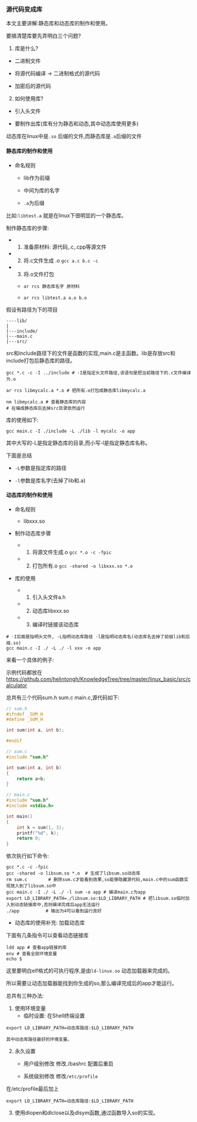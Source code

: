 ### 源代码变成库

本文主要讲解:静态库和动态库的制作和使用。

要搞清楚库要先弄明白三个问题?

1. 库是什么?

- 二进制文件

- 将源代码编译 -> 二进制格式的源代码

- 加密后的源代码

2. 如何使用库?

- 引入头文件

- 要制作出库(库有分为静态和动态,其中动态库使用更多)

动态库在linux中是`.so` 后缀的文件,而静态库是`.a`后缀的文件

#### 静态库的制作和使用

- 命名规则
	- lib作为前缀
	
	- 中间为库的名字
	
	- `.a`为后缀

比如:`libtest.a` 就是在linux下很明显的一个静态库。

制作静态库的步骤:

- 1. 准备原材料: 源代码,.c,.cpp等源文件

- 2. 将.c文件生成 .o `gcc a.c b.c -c`

- 3. 将.o文件打包

	- `ar rcs 静态库名字 原材料`

	- `ar rcs libtest.a a.o b.o`

假设有路径为下的项目
```
----lib/
|
|---include/
|---main.c
|---src/
```

src和include路径下的文件是函数的实现,main.c是主函数。lib是存放src和include打包后静态库的路径。

```Shell
gcc *.c -c -I ../include # -I是指定头文件路径,该语句是把当前路径下的.c文件编译为.o

ar rcs libmycalc.a *.o # 把所有.o打包成静态库libmycalc.a

nm libmycalc.a # 查看静态库的内容
# 在编成静态库后去掉src目录依然运行
```

库的使用如下:

```Shell
gcc main.c -I ./include -L ./lib -l mycalc -o app
```

其中大写的-L是指定静态库的目录,而小写-l是指定静态库名称。

下面是总结

- `-L`参数是指定库的路径

- `-l`参数是库名字(去掉了lib和.a)

#### 动态库的制作和使用

- 命名规则
	- libxxx.so

- 制作动态库步骤

	- 1. 将源文件生成.o `gcc *.o -c -fpic` 
	- 2. 打包所有.o `gcc -shared -o libxxx.so *.o`

- 库的使用
	- 1. 引入头文件a.h
	- 2. 动态库libxxx.so
	- 3. 编译时链接该动态库

```Shell
# -I后面是指明头文件, -L指明动态库路径 -l是指明动态库名(动态库名去掉了前缀lib和后缀.so)
gcc main.c -I ./ -L ./ -l xxx -o app
```

来看一个具体的例子:

示例代码都放在 https://github.com/helintongh/KnowledgeTree/tree/master/linux_basic/src/calculator

总共有三个代码sum.h sum.c main.c,源代码如下:

```C
// sum.h
#ifndef _SUM_H
#define _SUM_H

int sum(int a, int b);

#endif

// sum.c
#include "sum.h"

int sum(int a, int b)
{
    return a+b;
}

// main.c
#include "sum.h"
#include <stdio.h>

int main()
{
    int k = sum(1, 3);
    printf("%d", k);
    return 0;
}
```

依次执行如下命令:

```Shell
gcc *.c -c -fpic				
gcc -shared -o libsum.so *.o  # 生成了libsum.so动态库
rm sum.c 		# 删除sum.c才能看到效果,so能够隐藏源代码,main.c中的sum函数实现放入到了libsum.so中
gcc main.c -I ./ -L ./ -l sum -o app # 编译main.c为app
export LD_LIBRARY_PATH=./libsum.so:$LD_LIBRARY_PATH # 把libsum.so临时加入到动态链接库中,否则编译完成后app无法运行
./app          # 输出为4可以看到运行良好
```

- 动态库的使用补充: 加载动态库

下面有几条指令可以查看动态链接库

```Shell
ldd app # 查看app链接的库
env # 查看全部环境变量
echo $
```

这里要明白elf格式的可执行程序,是由`ld-linux.so` 动态加载器来完成的。

所以需要让动态加载器能找到你生成的so,那么编译完成后的app才能运行。

总共有三种办法:

1. 使用环境变量
	- 临时设置:
		在Shell终端设置
```Shell
export LD_LIBRARY_PATH=动态库路径:$LD_LIBRARY_PATH
```
	其中动态库路径最好的环境变量。

2. 永久设置	

	- 用户级别修改
		修改./bashrc 配置后重启

	- 系统级别修改
		修改`/etc/profile`

在/etc/profile最后加上
```Shell
export LD_LIBRARY_PATH=动态库路径:$LD_LIBRARY_PATH
```

3. 使用dlopen和dlclose以及dlsym函数,通过函数导入so的实现。